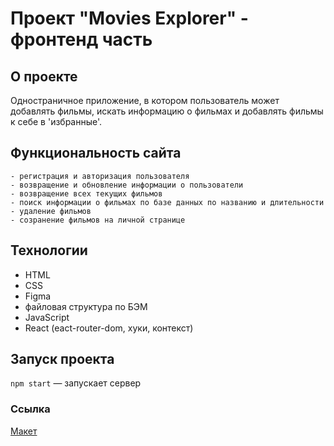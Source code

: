 # Проект "Movies Explorer" - фронтенд часть

## О проекте

Одностраничное приложение, в котором пользователь может добавлять фильмы, искать информацию о фильмах и добавлять фильмы к себе в 'избранные'.

## Функциональность сайта

```
- регистрация и авторизация пользователя
- возвращение и обновление информации о пользователи
- возвращение всех текущих фильмов
- поиск информации о фильмах по базе данных по названию и длительности
- удаление фильмов
- созранение фильмов на личной странице
```

## Технологии

- HTML
- CSS
- Figma
- файловая структура по БЭМ
- JavaScript
- React (eact-router-dom, хуки, контекст)

## Запуск проекта

`npm start` — запускает сервер

### Ссылка

[Макет](https://disk.yandex.ru/d/LT_5ue6DVDyNBQ)
